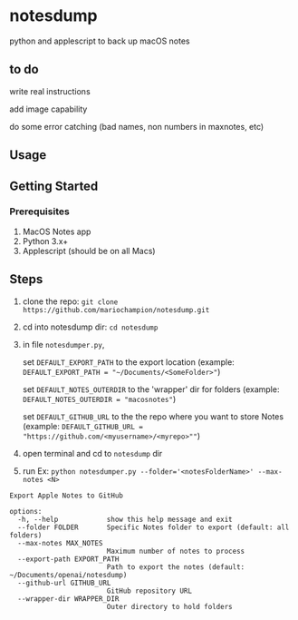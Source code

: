 # notesdump
python and applescript to back up macOS notes

## to do
write real instructions

add image capability

do some error catching (bad names, non numbers in maxnotes, etc)


## Usage



## Getting Started

### Prerequisites
1. MacOS Notes app
2. Python 3.x+
3. Applescript (should be on all Macs)


## Steps
1. clone the repo: `git clone https://github.com/mariochampion/notesdump.git`

2. cd into notesdump dir: `cd notesdump`

3. in file `notesdumper.py`, 

	set `DEFAULT_EXPORT_PATH` to the export location (example: `DEFAULT_EXPORT_PATH = "~/Documents/<SomeFolder>"`)
	
	set `DEFAULT_NOTES_OUTERDIR` to the 'wrapper' dir for folders (example: `DEFAULT_NOTES_OUTERDIR = "macosnotes"`)
	
	set `DEFAULT_GITHUB_URL` to the the repo where you want to store Notes (example: `DEFAULT_GITHUB_URL = "https://github.com/<myusername>/<myrepo>""`)
	
4. open terminal and cd to `notesdump` dir

5. run Ex: `python notesdumper.py --folder='<notesFolderName>' --max-notes <N> `

```
Export Apple Notes to GitHub

options:
  -h, --help            show this help message and exit
  --folder FOLDER       Specific Notes folder to export (default: all folders)
  --max-notes MAX_NOTES
                        Maximum number of notes to process
  --export-path EXPORT_PATH
                        Path to export the notes (default: ~/Documents/openai/notesdump)
  --github-url GITHUB_URL
                        GitHub repository URL
  --wrapper-dir WRAPPER_DIR
                        Outer directory to hold folders

```







